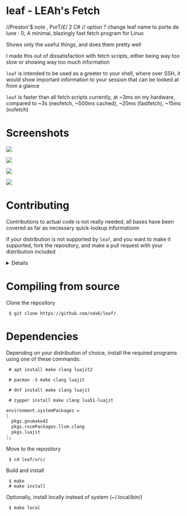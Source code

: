 # leaf - LEAh's Fetch
//Preston'$ note , PorT/*£*/ 2 C#
// option ? change leaf name to porte de lune : 0; 
A minimal, blazingly fast fetch program for Linux

Shows only the useful things, and does them pretty well

I made this out of dissatisfaction with fetch scripts, either being way too slow or showing way too much information

`leaf` is intended to be used as a greeter to your shell, where over SSH, it would show important information to your session that can be looked at from a glance

`leaf` is faster than all fetch scripts currently, at ~3ms on my hardware, compared to ~3s (neofetch, ~500ms cached), ~20ms (fastfetch), ~15ms (nofetch)


# Screenshots

![](1.png)

![](2.png)

![](3.png)

![](4.png)


# Contributing

Contributions to actual code is not really needed, all bases have been covered as far as necessary quick-lookup informationn

If your distribution is not supported by `leaf`, and you want to make it supported, fork the repository, and make a pull request with your distribution included

<details>
  <summary>Details</summary>
  
  ### Where to?

  In `variables` > `icons` of /src/main.lua, there is an `imgs` table that holds the icons for every distribution that `leaf` supports

  *(Code is best viewed in `vim`)*

  To add a distribution, first find the **distribution ID**, which can be found by running `cat /etc/os-release` on most Linux distributions 
  ```
   [/home/leah] (07:58:54)
   > cat /etc/os-release
  NAME="Arch Linux"
  PRETTY_NAME="Arch Linux"
  ID=arch
  BUILD_ID=rolling
  ANSI_COLOR="38;2;23;147;209"
  HOME_URL="https://archlinux.org/"
  DOCUMENTATION_URL="https://wiki.archlinux.org/"
  SUPPORT_URL="https://bbs.archlinux.org/"
  BUG_REPORT_URL="https://gitlab.archlinux.org/groups/archlinux/-/issues"
  PRIVACY_POLICY_URL="https://terms.archlinux.org/docs/privacy-policy/"
  LOGO=archlinux-logo
  ```

  The ID here for my Arch Linux stratum is "arch", under the "ID" field

  Between the `[""]` element, and the element above it, create a new dictionary element, with the distribution ID as the index

  *(This is not a Lua tutorial)*

  Create ASCII art for the distribution icon, make sure to adhere to the standard look of the previous icons


  ### Making an icon

  There are some things to consider depending on the icon you base it off of

  1. Single color, fill / background, or single line color
  
  > Set the background to an appropriate color that represents the **fill color**, and a foreground color that contrasts against the background color

  > Examples of this are the Arch Linux and Debian Linux icons

  2. Multiple colors, fill / background, or multiple line colors

  > Set the background to either black or white, and the foreground to representative of the **fill color**

  > Examples of this are the Void Linux and NixOS icons

  - Use a consistent set of characters, and test them on different fonts to see how they look

  - DO NOT fill with hashtags (or fill in general), if you need a fill color, it's probably better off as a background color

  - Set the text property to the main color of the icon, if there are more than one, choose the one that appears more often

  - Make sure to keep the icon within 1-2 columns and 1 row away from all edges (besides underscores and commas)
  ```
  ,__________,
  | ,______, |
  | |      | |  
  | |      | |
  | |______| |
  |__________|

  ```
  - The icon should rest comfortably in the space that the inner box of this diagram takes up, without peeking out any side, and it should be mostly centered


  ### I did it... Now what?

  With your changes made, recompile `leaf`
  ```
   # make test
  ```

  Run `leaf` again, with the `--override` option (shown below), followed by the ID of the icon you added

  ![](5.png)

  If you feel it's good enough, fork the project, and make a pull request~

</details>


# Compiling from source

Clone the repository
```
 $ git clone https://github.com/sdx6/leaf/
```


# Dependencies

Depending on your distribution of choice, install the required programs using one of these commands:
```
 # apt install make clang luajit2
```
```
 # pacman -S make clang luajit
```
```
 # dnf install make clang luajit
```
```
 # zypper install make clang lua51-luajit
```
```nix
environment.systemPackages =
[
  pkgs.gnumake42
  pkgs.rocmPackages.llvm.clang
  pkgs.luajit
];
```

Move to the repository
```
 $ cd leaf/src/
```

Build and install
```
 $ make
 # make install
```

Optionally, install locally instead of system (~/.local/bin/)
```
 $ make local
```
